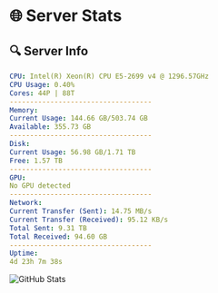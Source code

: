 # 🌐 Server Stats
## 🔍 Server Info
```yaml
CPU: Intel(R) Xeon(R) CPU E5-2699 v4 @ 1296.57GHz
CPU Usage: 0.40%
Cores: 44P | 88T
-----------------------------------
Memory:
Current Usage: 144.66 GB/503.74 GB
Available: 355.73 GB
-----------------------------------
Disk:
Current Usage: 56.98 GB/1.71 TB
Free: 1.57 TB
-----------------------------------
GPU:
No GPU detected
-----------------------------------
Network:
Current Transfer (Sent): 14.75 MB/s
Current Transfer (Received): 95.12 KB/s
Total Sent: 9.31 TB
Total Received: 94.60 GB
-----------------------------------
Uptime:
4d 23h 7m 38s
```
![GitHub Stats](https://img.shields.io/badge/Updated-2025-03-12_20:30:27-blue)